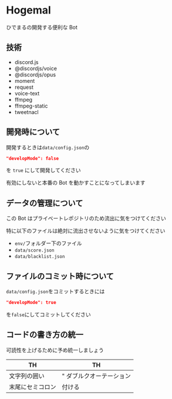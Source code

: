 # Hogemal

ひでまるの開発する便利な Bot

## 技術

- discord.js
- @discordjs/voice
- @discordjs/opus
- moment
- request
- voice-text
- ffmpeg
- ffmpeg-static
- tweetnacl

## 開発時について

開発するときは`data/config.json`の

```json
"developMode": false
```

を `true` にして開発してください

有効にしないと本番の Bot を動かすことになってしまいます

## データの管理について

この Bot はプライベートレポジトリのため流出に気をつけてください

特に以下のファイルは絶対に流出させないように気をつけてください

- `env/`フォルダー下のファイル
- `data/score.json`
- `data/blacklist.json`

## ファイルのコミット時について

`data/config.json`をコミットするときには

```json
"developMode": true
```

を`false`にしてコミットしてください

## コードの書き方の統一

可読性を上げるために予め統一しましょう

| TH               | TH                       |
| ---------------- | ------------------------ |
| 文字列の囲い     | " ダブルクオーテーション |
| 末尾にセミコロン | 付ける                   |

